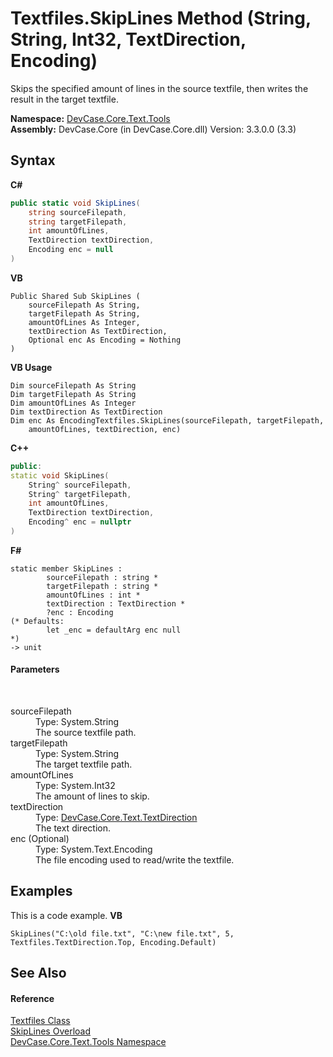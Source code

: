 # Textfiles.SkipLines Method (String, String, Int32, TextDirection, Encoding)
 

Skips the specified amount of lines in the source textfile, then writes the result in the target textfile.

**Namespace:**&nbsp;<a href="N_DevCase_Core_Text_Tools">DevCase.Core.Text.Tools</a><br />**Assembly:**&nbsp;DevCase.Core (in DevCase.Core.dll) Version: 3.3.0.0 (3.3)

## Syntax

**C#**<br />
``` C#
public static void SkipLines(
	string sourceFilepath,
	string targetFilepath,
	int amountOfLines,
	TextDirection textDirection,
	Encoding enc = null
)
```

**VB**<br />
``` VB
Public Shared Sub SkipLines ( 
	sourceFilepath As String,
	targetFilepath As String,
	amountOfLines As Integer,
	textDirection As TextDirection,
	Optional enc As Encoding = Nothing
)
```

**VB Usage**<br />
``` VB Usage
Dim sourceFilepath As String
Dim targetFilepath As String
Dim amountOfLines As Integer
Dim textDirection As TextDirection
Dim enc As EncodingTextfiles.SkipLines(sourceFilepath, targetFilepath, 
	amountOfLines, textDirection, enc)
```

**C++**<br />
``` C++
public:
static void SkipLines(
	String^ sourceFilepath, 
	String^ targetFilepath, 
	int amountOfLines, 
	TextDirection textDirection, 
	Encoding^ enc = nullptr
)
```

**F#**<br />
``` F#
static member SkipLines : 
        sourceFilepath : string * 
        targetFilepath : string * 
        amountOfLines : int * 
        textDirection : TextDirection * 
        ?enc : Encoding 
(* Defaults:
        let _enc = defaultArg enc null
*)
-> unit 

```


#### Parameters
&nbsp;<dl><dt>sourceFilepath</dt><dd>Type: System.String<br />The source textfile path.</dd><dt>targetFilepath</dt><dd>Type: System.String<br />The target textfile path.</dd><dt>amountOfLines</dt><dd>Type: System.Int32<br />The amount of lines to skip.</dd><dt>textDirection</dt><dd>Type: <a href="T_DevCase_Core_Text_TextDirection">DevCase.Core.Text.TextDirection</a><br />The text direction.</dd><dt>enc (Optional)</dt><dd>Type: System.Text.Encoding<br />The file encoding used to read/write the textfile.</dd></dl>

## Examples
This is a code example. 
**VB**<br />
``` VB
SkipLines("C:\old file.txt", "C:\new file.txt", 5, Textfiles.TextDirection.Top, Encoding.Default)
```


## See Also


#### Reference
<a href="T_DevCase_Core_Text_Tools_Textfiles">Textfiles Class</a><br /><a href="Overload_DevCase_Core_Text_Tools_Textfiles_SkipLines">SkipLines Overload</a><br /><a href="N_DevCase_Core_Text_Tools">DevCase.Core.Text.Tools Namespace</a><br />
